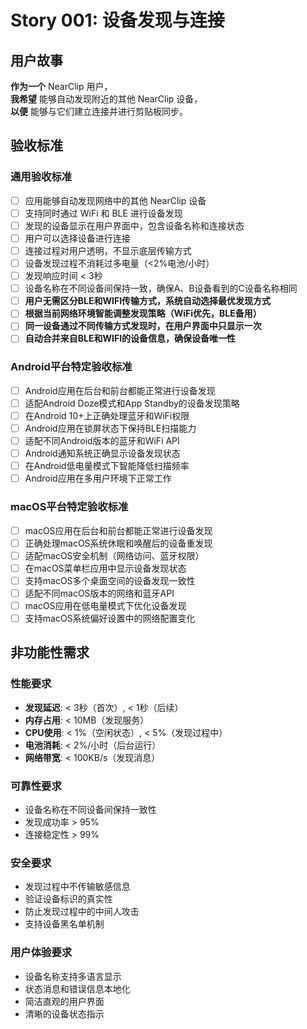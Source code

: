 # Story 001: 设备发现与连接

## 用户故事

**作为一个** NearClip 用户，  
**我希望** 能够自动发现附近的其他 NearClip 设备，  
**以便** 能够与它们建立连接并进行剪贴板同步。

## 验收标准

### 通用验收标准
- [ ] 应用能够自动发现网络中的其他 NearClip 设备
- [ ] 支持同时通过 WiFi 和 BLE 进行设备发现
- [ ] 发现的设备显示在用户界面中，包含设备名称和连接状态
- [ ] 用户可以选择设备进行连接
- [ ] 连接过程对用户透明，不显示底层传输方式
- [ ] 设备发现过程不消耗过多电量（<2%电池/小时）
- [ ] 发现响应时间 < 3秒
- [ ] 设备名称在不同设备间保持一致，确保A、B设备看到的C设备名称相同
- [ ] **用户无需区分BLE和WIFI传输方式，系统自动选择最优发现方式**
- [ ] **根据当前网络环境智能调整发现策略（WiFi优先，BLE备用）**
- [ ] **同一设备通过不同传输方式发现时，在用户界面中只显示一次**
- [ ] **自动合并来自BLE和WIFI的设备信息，确保设备唯一性**

### Android平台特定验收标准
- [ ] Android应用在后台和前台都能正常进行设备发现
- [ ] 适配Android Doze模式和App Standby的设备发现策略
- [ ] 在Android 10+上正确处理蓝牙和WiFi权限
- [ ] Android应用在锁屏状态下保持BLE扫描能力
- [ ] 适配不同Android版本的蓝牙和WiFi API
- [ ] Android通知系统正确显示设备发现状态
- [ ] 在Android低电量模式下智能降低扫描频率
- [ ] Android应用在多用户环境下正常工作

### macOS平台特定验收标准
- [ ] macOS应用在后台和前台都能正常进行设备发现
- [ ] 正确处理macOS系统休眠和唤醒后的设备重发现
- [ ] 适配macOS安全机制（网络访问、蓝牙权限）
- [ ] 在macOS菜单栏应用中显示设备发现状态
- [ ] 支持macOS多个桌面空间的设备发现一致性
- [ ] 适配不同macOS版本的网络和蓝牙API
- [ ] macOS应用在低电量模式下优化设备发现
- [ ] 支持macOS系统偏好设置中的网络配置变化

## 非功能性需求

### 性能要求
- **发现延迟**: < 3秒（首次）, < 1秒（后续）
- **内存占用**: < 10MB（发现服务）
- **CPU使用**: < 1%（空闲状态）, < 5%（发现过程中）
- **电池消耗**: < 2%/小时（后台运行）
- **网络带宽**: < 100KB/s（发现消息）

### 可靠性要求
- 设备名称在不同设备间保持一致性
- 发现成功率 > 95%
- 连接稳定性 > 99%

### 安全要求
- 发现过程中不传输敏感信息
- 验证设备标识的真实性
- 防止发现过程中的中间人攻击
- 支持设备黑名单机制

### 用户体验要求
- 设备名称支持多语言显示
- 状态消息和错误信息本地化
- 简洁直观的用户界面
- 清晰的设备状态指示
